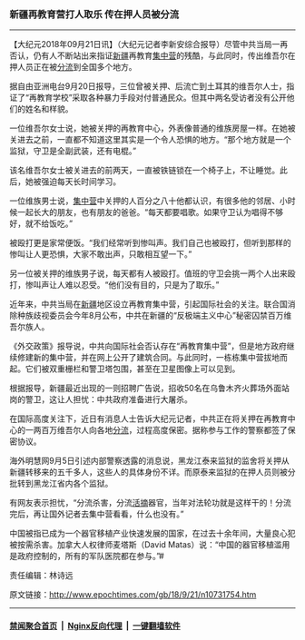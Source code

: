 ### 新疆再教育营打人取乐 传在押人员被分流
------------------------

<p>【大纪元2018年09月21日讯】（大纪元记者李新安综合报导）尽管中共当局一再否认，仍有人不断站出来指证<a href="http://www.epochtimes.com/gb/tag/%E6%96%B0%E7%96%86.html">新疆</a>再教育<a href="http://www.epochtimes.com/gb/tag/%E9%9B%86%E4%B8%AD%E8%90%A5.html">集中营</a>的残酷，与此同时，传出维吾尔在押人员正在被<a href="http://www.epochtimes.com/gb/tag/%E5%88%86%E6%B5%81.html">分流</a>到全国多个地方。</p>
<p>据自由亚洲电台9月20日报导，三位曾被关押、后流亡到土耳其的维吾尔人士，指证了“再教育学校”采取各种暴力手段对付普通民众。但其中两名受访者没有公开他们的姓名和样貌。</p>
<p>一位维吾尔女士说，她被关押的再教育中心，外表像普通的维族房屋一样。在她被关进去之前，一直都不知道这里其实是一个令人恐惧的地方。“那个地方就是一个监狱，守卫是全副武装，还有电棍。”</p>
<p>该名维吾尔女士被关进去的前两天，一直被铁链锁在一个椅子上，不让睡觉。此后，她被强迫每天长时间学习。</p>
<p>一位维族男士说，<a href="http://www.epochtimes.com/gb/tag/%E9%9B%86%E4%B8%AD%E8%90%A5.html">集中营</a>中关押的人百分之八十他都认识，有很多他的邻居、小时候一起长大的朋友，也有朋友的爸爸。“每天都要唱歌。如果守卫认为唱得不够好，就不给饭吃。”</p>
<p>被殴打更是家常便饭。“我们经常听到惨叫声。我们自己也被殴打，但听到那样的惨叫让人更恐惧，大家不敢出声，只敢相互望一下。”</p>
<p>另一位被关押的维族男子说，每天都有人被殴打。值班的守卫会挑一两个人出来殴打，惨叫声让人难以忍受。“他们没有目的，只是为了取乐。”</p>
<p>近年来，中共当局在<a href="http://www.epochtimes.com/gb/tag/%E6%96%B0%E7%96%86.html">新疆</a>地区设立再教育集中营，引起国际社会的关注。联合国消除种族歧视委员会今年8月公布，中共在新疆的“反极端主义中心”秘密囚禁百万维吾尔族人。</p>
<p>《外交政策》报导说，中共向国际社会否认存在“再教育集中营”，但是地方政府继续修建新的集中营，并在网上公开了建筑合同。与此同时，一栋栋集中营拔地而起。它们被双重栅栏和警卫塔包围，甚至在卫星图像上可以见到。</p>
<p>根据报导，新疆最近出现的一则招聘广告说，招收50名在乌鲁木齐火葬场外面站岗的警卫，这让人担忧：中共政府准备进行大屠杀。</p>
<p>在国际高度关注下，近日有消息人士告诉大纪元记者，中共正在将关押在再教育中心的一两百万维吾尔人向各地<a href="http://www.epochtimes.com/gb/tag/%E5%88%86%E6%B5%81.html">分流</a>，过程高度保密。据称参与工作的警察都签了保密协议。</p>
<p>海外明慧网9月5日引述内部警察透露的消息说，黑龙江泰来监狱的监舍将关押从新疆转移来的五千多人，这些人的具体身份不详。而原泰来监狱的在押人员则被分批转到黑龙江省内各个监狱。</p>
<p>有网友表示担忧，“分流杀害，分流<a href="http://www.epochtimes.com/gb/tag/%E6%B4%BB%E6%91%98.html">活摘</a>器官，当年对法轮功就是这样干的！分流完后，再让国外记者去集中营看看，什么也没有。”</p>
<p>中国被指已成为一个器官移植产业快速发展的国家，在过去十余年间，大量良心犯被按需杀害。加拿大人权律师麦塔斯（David Matas）说：“中国的器官移植滥用是政府控制的，所有的军队医院都在参与。”#</p>
<p>责任编辑：林诗远</p>

原文链接：http://www.epochtimes.com/gb/18/9/21/n10731754.htm


------------------------
#### [禁闻聚合首页](https://github.com/gfw-breaker/banned-news/blob/master/README.md) &nbsp;|&nbsp; [Nginx反向代理](https://github.com/gfw-breaker/open-proxy/blob/master/README.md) &nbsp;|&nbsp; [一键翻墙软件](https://github.com/gfw-breaker/nogfw/blob/master/README.md)